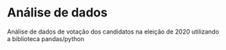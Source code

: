 # Análise de dados
Análise de dados de votação dos candidatos na eleição de 2020 utilizando a biblioteca pandas/python
